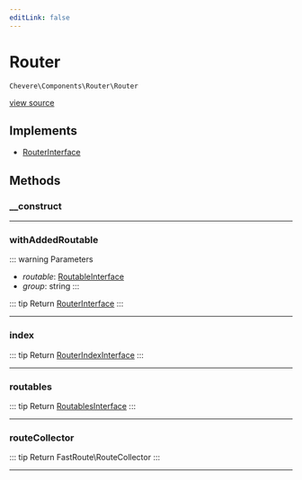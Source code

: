 ```yaml
---
editLink: false
---
```


# Router

`Chevere\Components\Router\Router`

[view source](https://github.com/chevere/chevere/blob/master/src/Chevere/Components/Router/Router.php)

## Implements

- [RouterInterface](../../Interfaces/Router/RouterInterface.md)

## Methods

### __construct

---

### withAddedRoutable

::: warning Parameters
- *routable*: [RoutableInterface](../../Interfaces/Router/RoutableInterface.md)
- *group*: string
:::

::: tip Return
[RouterInterface](../../Interfaces/Router/RouterInterface.md)
:::

---

### index

::: tip Return
[RouterIndexInterface](../../Interfaces/Router/RouterIndexInterface.md)
:::

---

### routables

::: tip Return
[RoutablesInterface](../../Interfaces/Router/RoutablesInterface.md)
:::

---

### routeCollector

::: tip Return
FastRoute\RouteCollector
:::

---
